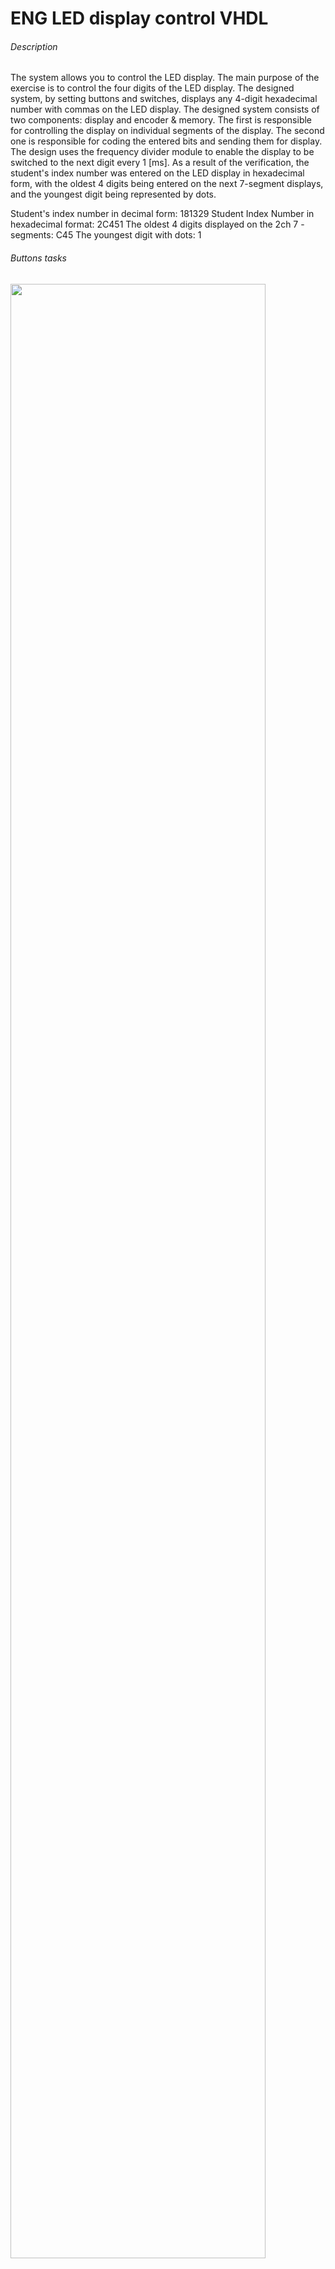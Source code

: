 # ENG LED display control VHDL
###### Description
The system allows you to control the LED display. The main purpose of the exercise is to control the four digits of the LED display. The designed system, by setting buttons and switches, displays any 4-digit hexadecimal number with commas on the LED display. The designed system consists of two components: display and encoder & memory. The first is responsible for controlling the display on individual segments of the display. The second one is responsible for coding the entered bits and sending them for display. The design uses the frequency divider module to enable the display to be switched to the next digit every 1 [ms]. As a result of the verification, the student's index number was entered on the LED display in hexadecimal form, with the oldest 4 digits being entered on the next 7-segment displays, and the youngest digit being represented by dots.

Student's index number in decimal form: 181329
Student Index Number in hexadecimal format: 2C451
The oldest 4 digits displayed on the 2ch 7 - segments: C45
The youngest digit with dots: 1

###### Buttons tasks
<img src="https://user-images.githubusercontent.com/79804729/160258088-939ebd63-314b-41b6-8be8-440d034414d5.jpg" width="90%"></img>

###### Simulation results
<img src="https://user-images.githubusercontent.com/79804729/160258152-336ad6db-f454-44d5-8fa5-c7940ea581a3.jpg" width="90%"></img> 

###### Verification results
<img src="https://user-images.githubusercontent.com/79804729/160258638-a4111d94-b983-4d43-8ad9-e01bb56824d9.gif" width="90%"></img> 

###### Files description
- top_display.vhd - VHDL file with display control of individual segments of the display
- top_divider.vhd - VHDL file with frequency divider
- top_encoder.vhd - VHDL file with coding of the entered bits and sending for display
- tb.vhd - testbench file
- iup6.xdc - file with constraints for the Nexys-A7 board (FPGA xc7a100tcsg324-1)


# PL Sterowanie wyświetlaczem LED VHDL
###### Opis
Układ po zaprogramowaniu, umożliwia sterowanie wyświetlaczem LED. Głównym celem ćwiczenia jest sterowanie czterema cyframi wyświetlacza LED. Zaprojektowany układ poprzez ustawienie przycisków oraz przełączników wyświetla na wyświetlaczu LED dowolną 4 -znakową liczbę szesnastkową wraz z przecinkami. Zaprojektowany układ składa się z dwóch komponentów: display oraz encoder & memory. Pierwszy z nich jest odpowiedzialny za sterowanie wyświetlania na poszczególnych segmentach wyświetlacza. Drugi z nich jest odpowiedzialny za kodowanie wprowadzonych bitów oraz przekazanie do wyświetlenia. W projekcie został zastosowany moduł dzielnika częstotliwości, aby umożliwić przełączanie wyświetlacza na kolejną cyfrę co 1 [ms]. W przeprowadzonej weryfikacji na płytce został wprowadzony na wyświetlacz LED numer indeksu studenta w postaci heksadecymalnej, przy czym 4 najstarsze cyfry zostały wprowadzone na kolejne wyświetlacze 7 – segmentowe, a najmłodsza cyfra została przedstawiona za pomocą kropek.

Numer indeksu studenta w postaci decymalnej: 181329
Numer indeksu studenta w postaci heksadecymalnej: 2C451
4 najstarsze cyfry wyświetlane na wyświetlaczach 7 – segmentowych: 2C45
Najmłodsza cyfra przedstawiona za pomocą kropek: 1

###### Zadania przycisków
<img src="https://user-images.githubusercontent.com/79804729/160258074-ba7240f7-37df-4b5f-9a6b-faaf3f99de44.PNG" width="90%"></img>  

###### Wyniki symulacji
<img src="https://user-images.githubusercontent.com/79804729/160258152-336ad6db-f454-44d5-8fa5-c7940ea581a3.jpg" width="90%"></img> 

###### Wyniki weryfikacji
<img src="https://user-images.githubusercontent.com/79804729/160258638-a4111d94-b983-4d43-8ad9-e01bb56824d9.gif" width="90%"></img> 

###### Opis plików
- top_display.vhd - plik VHDL z sterowaniem wyświetlania na poszczególnych segmentach wyświetlacza
- top_divider.vhd - plik VHDL z dzielnikiem częstotliwości
- top_encoder.vhd - plik VHDL z kodowaniem wprowadzonych bitów oraz przekazanie do wyświetlenia 
- tb.vhd - plik testbench
- iup6.xdc - plik z ograniczeniami projektowymi dla płytki Nexys-A7 (układ FPGA xc7a100tcsg324-1)
